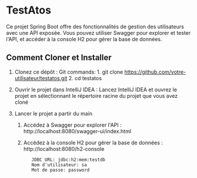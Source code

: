 # TestAtos

Ce projet Spring Boot offre des fonctionnalités de gestion des utilisateurs avec une API exposée. Vous pouvez utiliser Swagger pour explorer et tester l'API, et accéder à la console H2 pour gérer la base de données.

## Comment Cloner et Installer

1. Clonez ce dépôt :
   Git commands:
       1. git clone https://github.com/votre-utilisateur/testatos.git
       2. cd testatos

2. Ouvrir le projet dans IntelliJ IDEA : Lancez IntelliJ IDEA et ouvrez le projet en sélectionnant le répertoire racine du projet que vous avez cloné

3. Lancer le projet a partir du main
 
   1. Accédez à Swagger pour explorer l'API : http://localhost:8080/swagger-ui/index.html

   2. Accédez à la console H2 pour gérer la base de données : http://localhost:8080/h2-console

             JDBC URL: jdbc:h2:mem:testdb
             Nom d'utilisateur: sa
             Mot de passe: password

